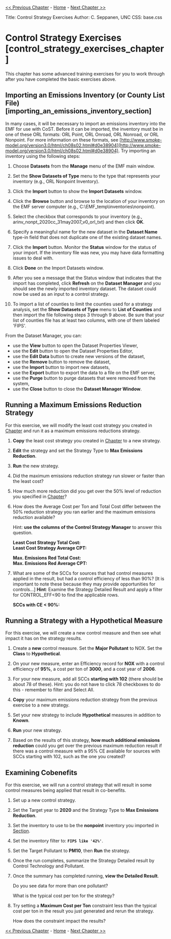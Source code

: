 <!-- BEGIN COMMENT -->

[<< Previous Chapter](ch4_control_strategy_manager.md) - [Home](README.md) - [Next Chapter >>](ch6_example_sql.md)

<!-- END COMMENT -->


Title: Control Strategy Exercises
Author: C. Seppanen, UNC
CSS: base.css

# Control Strategy Exercises [control_strategy_exercises_chapter] #

This chapter has some advanced training exercises for you to work through after you have completed the basic exercises above.

## Importing an Emissions Inventory (or County List File) [importing_an_emissions_inventory_section] ##

In many cases, it will be necessary to import an emissions inventory into the EMF for use with CoST. Before it can be imported, the inventory must be in one of these ORL formats: ORL Point, ORL Onroad, ORL Nonroad, or ORL Nonpoint. For more information on these formats, see [http://www.smoke-model.org/version3.0/html/ch08s02.html#d0e38904](http://www.smoke-model.org/version3.0/html/ch08s02.html#d0e38904). Try importing an inventory using the following steps:

1. Choose **Datasets** from the **Manage** menu of the EMF main window.

2. Set the **Show Datasets of Type** menu to the type that represents your inventory (e.g., ORL Nonpoint Inventory).

3. Click the **Import** button to show the **Import Datasets** window.

4. Click the **Browse** button and browse to the location of your inventory on the EMF server computer (e.g., C:\EMF_temp\inventories\nonpoint).

5. Select the checkbox that corresponds to your inventory (e.g., arinv\_nonpt\_2020cc\_31may2007\_v0\_orl\_txt) and then click **OK**.

6. Specify a meaningful name for the new dataset in the **Dataset Name** type-in field that does not duplicate one of the existing dataset names.

7. Click the **Import** button. Monitor the **Status** window for the status of your import. If the inventory file was new, you may have data formatting issues to deal with.

8. Click **Done** on the Import Datasets window.

9. After you see a message that the Status window that indicates that the import has completed, click **Refresh** on the **Dataset Manager** and you should see the newly imported inventory dataset. The dataset could now be used as an input to a control strategy.

10. To import a list of counties to limit the counties used for a strategy analysis, set the **Show Datasets of Type** menu to **List of Counties** and then import the file following steps 3 through 9 above. Be sure that your list of counties file has at least two columns, with one of them labeled 'FIPS'.

From the Dataset Manager, you can:

* use the **View** button to open the Dataset Properties Viewer,
* use the **Edit** button to open the Dataset Properties Editor,
* use the **Edit Data** button to create new versions of the dataset,
* use the **Remove** button to remove the dataset,
* use the **Import** button to import new datasets,
* use the **Export** button to export the data to a file on the EMF server,
* use the **Purge** button to purge datasets that were removed from the system,
* use the **Close** button to close the **Dataset Manager Window**.

## Running a Maximum Emissions Reduction Strategy ##

For this exercise, we will modify the least cost strategy you created in [Chapter](#control_strategy_manager_chapter) and run it as a maximum emissions reductions strategy.

1. **Copy** the least cost strategy you created in [Chapter](#control_strategy_manager_chapter) to a new strategy.

2. **Edit** the strategy and set the Strategy Type to **Max Emissions Reduction**.

3. **Run** the new strategy.

4. Did the maximum emissions reduction strategy run slower or faster than the least cost?

5. How much more reduction did you get over the 50% level of reduction you specified in [Chapter](#control_strategy_manager_chapter)?

6. How does the Average Cost per Ton and Total Cost differ between the 50% reduction strategy you ran earlier and the maximum emissions reduction available?

    Hint: **use the columns of the Control Strategy Manager** to answer this question.

    **Least Cost Strategy Total Cost:**<br/>
    **Least Cost Strategy Average CPT:**

    **Max. Emissions Red Total Cost:**<br/>
    **Max. Emissions Red Average CPT:**

7. What are some of the SCCs for sources that had control measures applied in the result, but had a control efficiency of less than 90%? [It is important to note these because they may provide opportunities for controls...] **Hint**: Examine the Strategy Detailed Result and apply a filter for CONTROL_EFF<90 to find the applicable rows.

    **SCCs with CE < 90%:**

## Running a Strategy with a Hypothetical Measure ##

For this exercise, we will create a new control measure and then see what impact it has on the strategy results.

1. Create a **new** control measure. Set the **Major Pollutant** to NOX. Set the **Class** to **Hypothetical**.

2. On your new measure, enter an Efficiency record for **NOX** with a control efficiency of **95%**, a cost per ton of **3000**, and a cost year of **2006**.

3. For your new measure, add all SCCs **starting with 102** (there should be about 78 of these). Hint: you do not have to click 78 checkboxes to do this - remember to filter and Select All.

4. **Copy** your maximum emissions reduction strategy from the previous exercise to a new strategy.

5. Set your new strategy to include **Hypothetical** measures in addition to **Known**.

6. **Run** your new strategy.

7. Based on the results of this strategy, **how much additional emissions reduction** could you get over the previous maximum reduction result if there was a control measure with a 95% CE available for sources with SCCs starting with 102, such as the one you created?

## Examining Cobenefits ##

For this exercise, we will run a control strategy that will result in some control measures being applied that result in co-benefits.

1. Set up a new control strategy.

2. Set the Target year to **2020** and the Strategy Type to **Max Emissions Reduction**.

3. Set the inventory to use to be the **nonpoint** inventory you imported in [Section](#importing_an_emissions_inventory_section).

4. Set the inventory filter to: **`FIPS like '42%'`**.

5. Set the Target Pollutant to **PM10**, then **Run** the strategy.

6. Once the run completes, summarize the Strategy Detailed result by Control Technology and Pollutant.

7. Once the summary has completed running, **view the Detailed Result**.

    Do you see data for more than one pollutant?
    
    What is the typical cost per ton for the strategy?

8. Try setting a **Maximum Cost per Ton** constraint less than the typical cost per ton in the result you just generated and rerun the strategy.

    How does the constraint impact the results?

<!-- BEGIN COMMENT -->

[<< Previous Chapter](ch4_control_strategy_manager.md) - [Home](README.md) - [Next Chapter >>](ch6_example_sql.md)<br>

<!-- END COMMENT -->

